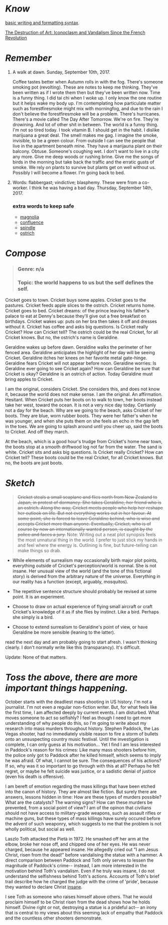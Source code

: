 # *Know*

[basic writing and formatting syntax](https://help.github.com/articles/basic-writing-and-formatting-syntax/).

[The Destruction of Art: Iconoclasm and Vandalism Since the French Revolution](https://books.google.ca/books?id=60ba0VmXVM8C&pg=PA202&redir_esc=y#v=onepage&q&f=false)

# *Remember*

1. A walk at dawn.
Sunday, September 10th, 2017.
    
    Coffee tastes better when Autumn rolls in with the fog. There's someone smoking pot (revolting). These are notes to keep me thinking. They've been written as if I wrote them then but they've been written now. Time is a funny thing. I did tai chi when I woke up. I only know the one routine but it helps wake my body up. I'm contemplating how particulate matter such as forestfiresmoke might mix with morningfog, and due to the rain I don't believe the forestfiresmoke will be a problem. There's hurricanes. There's a movie called The Day After Tomorrow. We're on fire. They're drowining. And lot of other shit in between. The world is a funny thing. I'm not so tired today. I took vitamin B. I should get in the habit. I dislike marijuana a great deal. The smell makes me gag. I imagine the smoke, invisible, to be a green colour. From outside I can see the people that live in the apartment beneath mine. They have a marijauna plant on their balcony. Obtuse. Someone's coughing wet. I don't want to live in a city any more. Give me deep woods or rushing brine. Give me the songs of birds in the morning but take back the traffic and the erratic gusts of smoke. We rely on plants to survive but plants get on well without us. Possibly I will become a flower. I'm going back to bed.

2. Words: flabbergast; vindictive; blasphemy. These were from a co-worker. I think he was having a bad day.
Thursday, September 14th, 2017.
    
    ### extra words to keep safe
    - [magnolia](http://www.dictionary.com/browse/magnolia?s=t)
    - [confluence](http://www.dictionary.com/browse/confluence?s=t)
    - [spindle](http://www.dictionary.com/browse/spindle?s=t)
    - [ostrich](https://en.wikipedia.org/wiki/Common_ostrich)
   
    

# *Compose*

>### Genre: n/a
>### Topic: the world happens to us but the self defines the self.

Cricket goes to town. Cricket buys some apples. Cricket goes to the pastures. Cricket feeds apple slices to the ostrich. Cricket returns home. Cricket goes to bed. Cricket dreams: of the prince leaving his father's palace to eat at Denny's because they'll give out a free breakfast on birthdays. Cricket wakes up: puts on her bra then takes it off and dresses without it. Cricket has coffee and asks big questions. Is Cricket really Cricket? How can Cricket tell? The ostrich could be the real Cricket, for all Cricket knows. But no, the ostrich's name is Geraldine.

Geraldine wakes up before dawn. Geraldine walks the perimeter of her fenced area. Geraldine anticipates the highlight of her day will be seeing Cricket. Geraldine itches her knees on her favorite metal gate-hinge. Geraldine fears Cricket will not appear before noon. Geraldine worries: Is Geraldine ever going to see Cricket again? How can Geraldine be sure that Cricket is okay? Geraldine is an ostrich of action. Today Geraldine must bring apples to Cricket.

I am the original, considers Cricket. She considers this, and does not know it, because the world does not make sense. I am the original. An affirmation. Hesitant. When Cricket puts her boots on to walk to town, her boots instead take her west, toward the ocean. It is not a very nice day today. Certianly not a day for the beach. Why are we going to the beach, asks Cricket of her boots. They are blue, worn rubber boots. They were her father's when he was younger, and when she puts them on she feels an echo in the gap left in the toes. We are going to splash around until you cheer up, said the boots to Cricket. And off they march.

At the beach, which is a good hour's trudge from Cricket's home near town, the boots stop at a smooth driftwood log not far from the water. The sand is white. Cricket sits and asks big questions. Is Cricket really Cricket? How can Cricket tell? These boots could be the real Cricket, for all Cricket knows. But no, the boots are just boots.


# *Sketch*

>~~Cricket steals a small seaplane and flies north from New Zealand to Japan, in protest of dormancy. She takes Geraldine, her friend who is an ostrich. Along the way, Cricket meets people who help her reshape her outlook on life. But not everything works out in her favour. At some point, she is forced to leave Geraldine behind, who is wise and accepts Cricket more than anyone. Eventually, Cricket, who is of course by now an internationally wanted person, is caught by the police and faces a jury.~~ Note: Writing out a neat plot synopsis feels the most unnatural thing in the world. I prefer to just stick my hands in and feel where the energy is. Outlining is fine, but future-telling can make things so drab. 

- While elements of surrealism may occasionally birth major plot points, everything outside of Cricket's perception/world is normal. She is not insane. Her unusual view of the world (and the tone of this fictional story) is derived from the arbitrary nature of the universe. Everything in our reality has a function (except, arguably, mosquitos).

- The repetitive sentence structure should probably be revised at some point. It is an experiment.
- Choose to draw on actual experience of flying small aircraft or craft Cricket's knowledge of it as if she flies by instinct. Like a bird. Perhaps she simply is a bird.
- Choose to extend surrealism to Geraldine's point of view, or have Geraldine be more sensible (leaning to the latter).

read the next day and am probably going to start afresh. I wasn't thinking clearly. I don't normally write like this (transparancy). It's difficult.

Update: None of that matters.

# *Toss the above, there are more important things happening.*

October starts with the deadliest mass shooting in US history. I'm not a journalist. I'm not even a regular non-fiction writer. But, for what feels like the first time, I am affected deeply by current events. I am disturbed. What moves someone to act so selfishly? I feel as though I need to get more understanding of why people do this, so I'm going to write about my research into mass murders throughout history. Stephen Paddock, the Las Vegas shooter, had no immediately visible reason to fire a storm of bullets onto an unsuspecting country music festival. Until the investigation is complete, I can only guess at his motivation... Yet I find I am less interested in Paddock's reason for his crimes: Like many mass shooters before him, the police only got to Paddock after he killed himself, which seems to imply he was afraid. Of what, I cannot be sure. The consequences of his actions? If so, why was it so important to go through with this at all? Perhaps he felt regret, or maybe he felt suicide was justice, or a sadistic denial of justice (even his death is offensive).

I am bereft of emotion regarding the mass killings that have been etched into the canon of history. They are almost like fiction. But surely there are answers, lessons hidden in time: How are these types of murders possible? What are the catalysts? The warning signs? How can these murders be prevented, from a social point of view? I am of the opinon that civilians should not have access to military-grade weapons, such as assault rifles or machine guns, but these types of mass killings have surely occured before the advent of such weaponry, which suggests to me that the problem is not wholly political, but social as well.

Laszlo Toth attacked the Pietà in 1972. He smashed off her arm at the elbow, broke her nose off, and chipped one of her eyes. He was never charged, because he appeared insane. He allegedly cried out "I am Jesus Christ, risen from the dead!" before vandalising the statue with a hammer. A direct comparison between Paddock and Toth only serves to lessen the magnitude of Paddock's crime-- instead, I am more interested in the motivation behind Toth's vandalism. Even if he truly was insane, I do not understand the selfishness behind Toth's actions. Accounts of Toth's brief trail describe how he charged the judge with the crime of 'pride', because they wanted to declare Christ [insane](https://books.google.ca/books?id=60ba0VmXVM8C&pg=PA202&redir_esc=y#v=onepage&q&f=false). 

I see Toth as someone who raises himself above others. That he would proclaim himself to be Christ risen from the dead shows how he holds himself. Divine right or not, destroying a statue is a prideful act-- an irony that is central to my views about this seeming lack of empathy that Paddock and the countless other shooters demonstrate.
